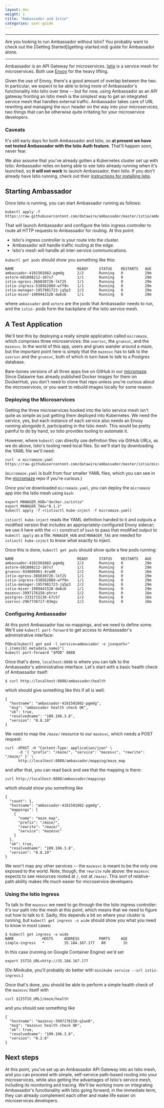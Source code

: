 ```yaml
---
layout: doc
weight: 1
title: "Ambassador and Istio"
categories: user-guide
---
```


<hr />
Are you looking to run Ambassador without Istio? You probably want to check out the [Getting Started](getting-started.md) guide for Ambassador alone.
<hr />

Ambassador is an API Gateway for microservices. [Istio](https://istio.io/) is a service mesh for microservices. Both use [Envoy](https://lyft.github.io/envoy/) for the heavy lifting.

Given the use of Envoy, there's a good amount of overlap between the two. In particular, we expect to be able to bring more of Ambassador's functionality into Istio over time -- but for now, using Ambassador as an API gateway fronting an Istio mesh is the simplest way to get an integrated service mesh that handles external traffic. Ambassador takes care of URL rewriting and managing the `Host` header on the way into your microservices, two things that can be otherwise quite irritating for your microservice developers.

### Caveats

It's still early days for both Ambassador and Istio, so **at present we have not tested Ambassador with the Istio Auth feature**. That'll happen soon, never fear.

We also assume that you've already gotten a Kubernetes cluster set up with Istio: Ambassador relies on being able to see Istio already running when it's launched, so **it will not work** to launch Ambassador, then Istio. If you don't already have Istio running, check out their [instructions for installing Istio](https://istio.io/docs/tasks/installing-istio.html).

## Starting Ambassador

Once Istio is running, you can start Ambassador running as follows:

```
kubectl apply -f https://raw.githubusercontent.com/datawire/ambassador/master/istio/ambassador.yaml
```

That will launch Ambassador and configure the Istio ingress controller to route all HTTP requests to Ambassador for routing. At this point:

- Istio's ingress controller is your route into the cluster.
- Ambassador will handle traffic routing at the edge.
- Istio's mesh will handle all inter-service communications.

`kubectl get pods` should show you something like this:

```
NAME                             READY     STATUS    RESTARTS   AGE
ambassador-4101501082-pgmdg      2/2       Running   0          29m
astore-601808212-107x7           1/1       Running   0          29m
istio-egress-366830726-lkf25     1/1       Running   0          29m
istio-ingress-538562089-wff9n    1/1       Running   0          29m
istio-manager-1957901723-jq5p3   2/2       Running   0          29m
istio-mixer-1989441528-dw6z6     1/1       Running   0          29m
```

where `ambassador` and `astore` are the pods that Ambassador needs to run, and the `istio-` pods form the backplane of the Istio service mesh.

## A Test Application

We'll test this by deploying a really simple application called `micromaze`, which comprises three microservices: the `usersvc`, the `gruesvc`, and the `mazesvc`. In the world of this app, users and grues wander around a maze, but the important point here is simply that the `mazesvc` has to talk to the `usersvc` and the `gruesvc`, both of which in turn have to talk to a Postgres database.

Bare-bones versions of all three apps live on GitHub in our [micromaze](https://github.com/datawire/micromaze). Since Datawire has already published Docker images for them on DockerHub, you don't need to clone that repo unless you're curious about the microservices, or you want to rebuild images locally for some reason.

### Deploying the Microservices

Getting the three microservices hooked into the Istio service mesh isn't quite as simple as just getting them deployed into Kubernetes. We need the service, yes, but each instance of each service also needs an Envoy running alongside it, participating in the Istio mesh. This would be pretty painful to do by hand, so Istio provides tooling to automate it. 

However, where `kubectl` can directly use definition files via GitHub URLs, as we do above, Istio's tooling need local files. So we'll start by downloading the YAML file we'll need:

```
curl -o micromaze.yaml https://raw.githubusercontent.com/datawire/ambassador/master/istio/micromaze.yaml
```

(`micromaze.yaml` is built from four smaller YAML files, which you can see in the [micromaze](https://github.com/datawire/micromaze) repo if you're curious.)

Once you've downloaded `micromaze.yaml`, you can deploy the `micromaze` app into the Istio mesh using `bash`:

```
export MANAGER_HUB="docker.io/istio"
export MANAGER_TAG="0.1.2"
kubectl apply -f <(istioctl kube-inject -f micromaze.yaml)
```

`istioctl kube-inject` reads the YAML definition handed to it and outputs a modified version that includes an appropriately-configured Envoy sidecar; we use it here with the `<()` construct of `bash` to pass that modified output to `kubectl apply` as a file. `MANAGER_HUB` and `MANAGER_TAG` are needed for `istioctl kube-inject` to know what exactly to inject.

Once this is done, `kubectl get pods` should show quite a few pods running:

```
NAME                             READY     STATUS    RESTARTS   AGE
ambassador-4101501082-pgmdg      2/2       Running   0          29m
astore-601808212-107x7           1/1       Running   0          29m
gruesvc-934809961-4rwd0          2/2       Running   0          16m
istio-egress-366830726-lkf25     1/1       Running   0          29m
istio-ingress-538562089-wff9n    1/1       Running   0          29m
istio-manager-1957901723-jq5p3   2/2       Running   0          29m
istio-mixer-1989441528-dw6z6     1/1       Running   0          29m
mazesvc-3997176150-phrxr         2/2       Running   0          16m
postgres-3331715136-k7c57        2/2       Running   0          16m
usersvc-2967736717-03mgv         2/2       Running   0          16m
```

### Configuring Ambassador

At this point Ambassador has no mappings, and we need to define some. We'll use `kubectl port-forward` to get access to Ambassador's administrative interface:

```
POD=$(kubectl get pod -l service=ambassador -o jsonpath="{.items[0].metadata.name}")
kubectl port-forward "$POD" 8888
```

Once that's done, `localhost:8888` is where you can talk to the Ambassador's administrative interface. Let's start with a basic health check of Ambassador itself:

```
$ curl http://localhost:8888/ambassador/health
```

which should give something like this if all is well:

```
{
  "hostname": "ambassador-4101501082-pgmdg",
  "msg": "ambassador health check OK",
  "ok": true,
  "resolvedname": "109.196.3.8",
  "version": "0.8.10"
}
```

We need to map the `/maze/` resource to our `mazesvc`, which needs a POST request:

```
curl -XPOST -H "Content-Type: application/json" \
      -d '{ "prefix": "/maze/", "service": "mazesvc", "rewrite": "/maze/" }' \
      http://localhost:8888/ambassador/mapping/maze_map
```

and after that, you can read back and see that the mapping is there:

```
curl http://localhost:8888/ambassador/mappings
```

which should show you something like

```
{
  "count": 1,
  "hostname": "ambassador-4101501082-pgmdg",
  "mappings": [
    {
      "name": "maze_map",
      "prefix": "/maze/",
      "rewrite": "/maze/",
      "service": "mazesvc"
    }
  ],
  "ok": true,
  "resolvedname": "109.196.3.8",
  "version": "0.8.10"
}
```

We won't map any other services -- the `mazesvc` is meant to be the only one exposed to the world. Note, though, the `rewrite` rule above: the `mazesvc` expects to see resources rooted at `/`, not at `/maze/`. This sort of relative-path ability makes life much easier for microservice developers.

### Using the Istio Ingress

To talk to the `mazesvc` we need to go through the the Istio ingress controller: it's our path into the mesh at this point, which means that we need to figure out how to talk to it. Sadly, this depends a bit on where your cluster is running, but `kubectl get ingress -o wide` should show you what you need to know in most cases:

```
$ kubectl get ingress -o wide
NAME             HOSTS     ADDRESS         PORTS     AGE
simple-ingress   *         35.184.167.177   80        1h
```

In this case (running on Google Container Engine) we'd set 

```
export ISTIO_URL=http://35.184.167.177
```

(On Minikube, you'll probably do better with `minikube service --url istio-ingress`.)

Once that's done, you should be able to perform a simple health check of the `mazesvc` itself with

```
curl ${ISTIO_URL}/maze/health
```

and you should see something like

```
{
  "hostname": "mazesvc-3997176150-q1wn0",
  "msg": "mazesvc health check OK",
  "ok": true,
  "resolvedname": "109.196.3.8",
  "version": "0.2.0"
}
```

## Next steps

At this point, you've set up an Ambassador API Gateway into an Istio mesh, and you can proceed with simple, self-service path-based routing into your microservices, while also getting the advantages of Istio's service mesh, including its monitoring and tracing. We'll be working more on integrating Ambassador's functionality with Istio going forward; in the immediate term, they can already complement each other and make life easier on microservices developers.
